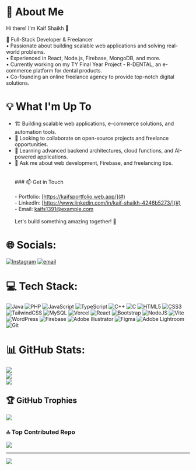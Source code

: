 # 💫 About Me
Hi there! I'm Kaif Shaikh 👋  

🚀 Full-Stack Developer & Freelancer  
• Passionate about building scalable web applications and solving real-world problems.  
• Experienced in React, Node.js, Firebase, MongoDB, and more.  
• Currently working on my TY Final Year Project - R-DENTAL, an e-commerce platform for dental products.  
• Co-founding an online freelance agency to provide top-notch digital solutions.  

# 💡 What I'm Up To
- 🏗 Building scalable web applications, e-commerce solutions, and automation tools.  
- 🤝 Looking to collaborate on open-source projects and freelance opportunities.  
- 🧠 Learning advanced backend architectures, cloud functions, and AI-powered applications.  
- 💬 Ask me about web development, Firebase, and freelancing tips.  
  <br><br>### 📫 Get in Touch  <br><br>- Portfolio: [https://kaifsportfolio.web.app/](#)  <br>- LinkedIn: [https://www.linkedin.com/in/kaif-shaikh-4246b5273/](#)  <br>- Email: kaifs1391@example.com  <br><br>Let's build something amazing together! 🚀<br>


# 🌐 Socials:
[![Instagram](https://img.shields.io/badge/Instagram-%23E4405F.svg?logo=Instagram&logoColor=white)](https://instagram.com/_.kaif_shaikh) [![email](https://img.shields.io/badge/Email-D14836?logo=gmail&logoColor=white)](mailto:kaifs1391@gmail.com) 

# 💻 Tech Stack:
![Java](https://img.shields.io/badge/java-%23ED8B00.svg?style=for-the-badge&logo=openjdk&logoColor=white) ![PHP](https://img.shields.io/badge/php-%23777BB4.svg?style=for-the-badge&logo=php&logoColor=white) ![JavaScript](https://img.shields.io/badge/javascript-%23323330.svg?style=for-the-badge&logo=javascript&logoColor=%23F7DF1E) ![TypeScript](https://img.shields.io/badge/typescript-%23007ACC.svg?style=for-the-badge&logo=typescript&logoColor=white) ![C++](https://img.shields.io/badge/c++-%2300599C.svg?style=for-the-badge&logo=c%2B%2B&logoColor=white) ![C](https://img.shields.io/badge/c-%2300599C.svg?style=for-the-badge&logo=c&logoColor=white) ![HTML5](https://img.shields.io/badge/html5-%23E34F26.svg?style=for-the-badge&logo=html5&logoColor=white) ![CSS3](https://img.shields.io/badge/css3-%231572B6.svg?style=for-the-badge&logo=css3&logoColor=white) ![TailwindCSS](https://img.shields.io/badge/tailwindcss-%2338B2AC.svg?style=for-the-badge&logo=tailwind-css&logoColor=white) ![MySQL](https://img.shields.io/badge/mysql-4479A1.svg?style=for-the-badge&logo=mysql&logoColor=white) ![Vercel](https://img.shields.io/badge/vercel-%23000000.svg?style=for-the-badge&logo=vercel&logoColor=white) ![React](https://img.shields.io/badge/react-%2320232a.svg?style=for-the-badge&logo=react&logoColor=%2361DAFB) ![Bootstrap](https://img.shields.io/badge/bootstrap-%238511FA.svg?style=for-the-badge&logo=bootstrap&logoColor=white) ![NodeJS](https://img.shields.io/badge/node.js-6DA55F?style=for-the-badge&logo=node.js&logoColor=white) ![Vite](https://img.shields.io/badge/vite-%23646CFF.svg?style=for-the-badge&logo=vite&logoColor=white) ![WordPress](https://img.shields.io/badge/WordPress-%23117AC9.svg?style=for-the-badge&logo=WordPress&logoColor=white) ![Firebase](https://img.shields.io/badge/firebase-a08021?style=for-the-badge&logo=firebase&logoColor=ffcd34) ![Adobe Illustrator](https://img.shields.io/badge/adobe%20illustrator-%23FF9A00.svg?style=for-the-badge&logo=adobe%20illustrator&logoColor=white) ![Figma](https://img.shields.io/badge/figma-%23F24E1E.svg?style=for-the-badge&logo=figma&logoColor=white) ![Adobe Lightroom](https://img.shields.io/badge/Adobe%20Lightroom-31A8FF.svg?style=for-the-badge&logo=Adobe%20Lightroom&logoColor=white) ![Git](https://img.shields.io/badge/git-%23F05033.svg?style=for-the-badge&logo=git&logoColor=white)
# 📊 GitHub Stats:
![](https://github-readme-stats.vercel.app/api?username=Gitkaif&theme=dark&hide_border=false&include_all_commits=false&count_private=false)<br/>
![](https://github-readme-streak-stats.herokuapp.com/?user=Gitkaif&theme=dark&hide_border=false)<br/>
![](https://github-readme-stats.vercel.app/api/top-langs/?username=Gitkaif&theme=dark&hide_border=false&include_all_commits=false&count_private=false&layout=compact)

## 🏆 GitHub Trophies
![](https://github-profile-trophy.vercel.app/?username=Gitkaif&theme=radical&no-frame=false&no-bg=true&margin-w=4)

### 🔝 Top Contributed Repo
![](https://github-contributor-stats.vercel.app/api?username=Gitkaif&limit=5&theme=dark&combine_all_yearly_contributions=true)

---
[![](https://visitcount.itsvg.in/api?id=Gitkaif&icon=0&color=0)](https://visitcount.itsvg.in)

<!-- Proudly created with GPRM ( https://gprm.itsvg.in ) -->
